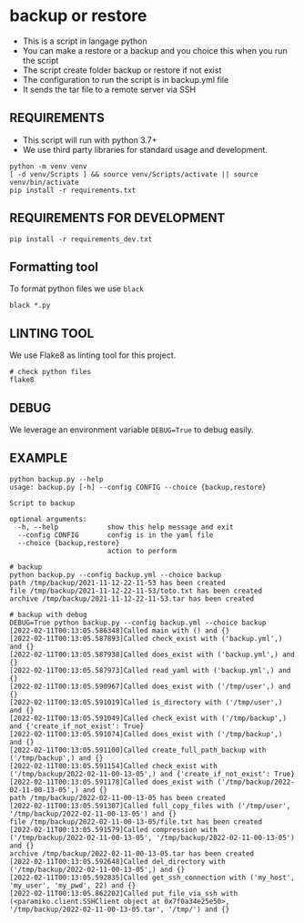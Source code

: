 # backup or restore
- This is a script in langage python
- You can make a restore or a backup and you choice this when you run the script
- The script create folder backup or restore if not exist
- The configuration to run the script is in backup.yml file
- It sends the tar file to a remote server via SSH

## REQUIREMENTS
- This script will run with python 3.7+
- We use third party libraries for standard usage and development.
```
python -m venv venv
[ -d venv/Scripts ] && source venv/Scripts/activate || source venv/bin/activate
pip install -r requirements.txt
```

## REQUIREMENTS FOR DEVELOPMENT

```
pip install -r requirements_dev.txt
```

## Formatting tool
To format python files we use `black`
```
black *.py
```

## LINTING TOOL
We use Flake8 as linting tool for this project.

```
# check python files
flake8
```

## DEBUG
We leverage an environment variable `DEBUG=True` to debug easily.


## EXAMPLE
```
python backup.py --help
usage: backup.py [-h] --config CONFIG --choice {backup,restore}

Script to backup

optional arguments:
  -h, --help            show this help message and exit
  --config CONFIG       config is in the yaml file
  --choice {backup,restore}
                        action to perform

# backup
python backup.py --config backup.yml --choice backup
path /tmp/backup/2021-11-12-22-11-53 has been created
file /tmp/backup/2021-11-12-22-11-53/toto.txt has been created
archive /tmp/backup/2021-11-12-22-11-53.tar has been created

# backup with debug
DEBUG=True python backup.py --config backup.yml --choice backup
[2022-02-11T00:13:05.586348]Called main with () and {}
[2022-02-11T00:13:05.587893]Called check_exist with ('backup.yml',) and {}
[2022-02-11T00:13:05.587938]Called does_exist with ('backup.yml',) and {}
[2022-02-11T00:13:05.587973]Called read_yaml with ('backup.yml',) and {}
[2022-02-11T00:13:05.590967]Called does_exist with ('/tmp/user',) and {}
[2022-02-11T00:13:05.591019]Called is_directory with ('/tmp/user',) and {}
[2022-02-11T00:13:05.591049]Called check_exist with ('/tmp/backup',) and {'create_if_not_exist': True}
[2022-02-11T00:13:05.591074]Called does_exist with ('/tmp/backup',) and {}
[2022-02-11T00:13:05.591100]Called create_full_path_backup with ('/tmp/backup',) and {}
[2022-02-11T00:13:05.591154]Called check_exist with ('/tmp/backup/2022-02-11-00-13-05',) and {'create_if_not_exist': True}
[2022-02-11T00:13:05.591178]Called does_exist with ('/tmp/backup/2022-02-11-00-13-05',) and {}
path /tmp/backup/2022-02-11-00-13-05 has been created
[2022-02-11T00:13:05.591307]Called full_copy_files with ('/tmp/user', '/tmp/backup/2022-02-11-00-13-05') and {}
file /tmp/backup/2022-02-11-00-13-05/file.txt has been created
[2022-02-11T00:13:05.591579]Called compression with ('/tmp/backup/2022-02-11-00-13-05', '/tmp/backup/2022-02-11-00-13-05') and {}
archive /tmp/backup/2022-02-11-00-13-05.tar has been created
[2022-02-11T00:13:05.592648]Called del_directory with ('/tmp/backup/2022-02-11-00-13-05',) and {}
[2022-02-11T00:13:05.592835]Called get_ssh_connection with ('my_host', 'my_user', 'my_pwd', 22) and {}
[2022-02-11T00:13:05.862202]Called put_file_via_ssh with (<paramiko.client.SSHClient object at 0x7f0a34e25e50>, '/tmp/backup/2022-02-11-00-13-05.tar', '/tmp/') and {}

```
